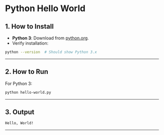 # Python Hello World

## 1. How to Install
- **Python 3**: Download from [python.org](https://www.python.org/downloads/).
- Verify installation:  
```bash
python --version  # Should show Python 3.x
```

--- 


## 2. How to Run  
For Python 3:
```sh
python hello-world.py
```

--- 


## 3. Output
```bash
Hello, World!
```

---